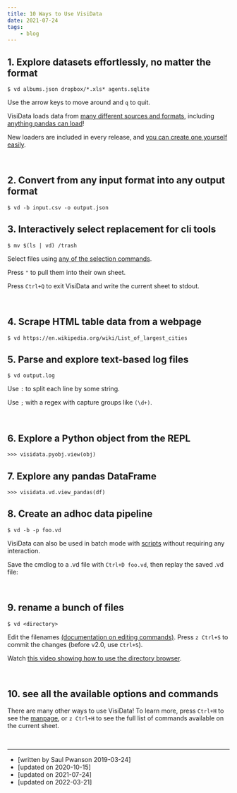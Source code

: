 ```yaml
---
title: 10 Ways to Use VisiData
date: 2021-07-24
tags:
    - blog
---
```


## 1. Explore datasets effortlessly, no matter the format

    $ vd albums.json dropbox/*.xls* agents.sqlite

Use the arrow keys to move around and `q` to quit.

VisiData loads data from [many different sources and formats](/formats), including [anything pandas can load](https://pandas.pydata.org/pandas-docs/stable/reference/io.html)!

New loaders are included in every release, and [you can create one yourself easily](/docs/loaders).

&nbsp;

## 2. Convert from any input format into any output format

    $ vd -b input.csv -o output.json

## 3. Interactively select replacement for cli tools

    $ mv $(ls | vd) /trash

Select files using [any of the selection commands](https://visidata.org/docs/rows).

Press `"` to pull them into their own sheet.

Press `Ctrl+Q` to exit VisiData and write the current sheet to stdout.

&nbsp;

## 4. Scrape HTML table data from a webpage

    $ vd https://en.wikipedia.org/wiki/List_of_largest_cities

## 5. Parse and explore text-based log files

    $ vd output.log

Use `:` to split each line by some string.

Use `;` with a regex with capture groups like `(\d+)`.

&nbsp;

## 6. Explore a Python object from the REPL

    >>> visidata.pyobj.view(obj)

## 7. Explore any pandas DataFrame

    >>> visidata.vd.view_pandas(df)

## 8. Create an adhoc data pipeline

    $ vd -b -p foo.vd

VisiData can also be used in batch mode with [scripts](/docs/save-restore/) without requiring any interaction.

Save the cmdlog to a .vd file with `Ctrl+D foo.vd`, then replay the saved .vd file:

&nbsp;

## 9. rename a bunch of files

    $ vd <directory>

Edit the filenames [(documentation on editing commands)](/docs/edit).
Press `z Ctrl+S` to commit the changes (before v2.0, use `Ctrl+S`).

Watch [this video showing how to use the directory browser](https://www.youtube.com/watch?v=l2Bpmm0yAGw).

&nbsp;

## 10. see all the available options and commands

There are many other ways to use VisiData!  To learn more, press `Ctrl+H` to see the [manpage](/man), or `z Ctrl+H` to see the full list of commands available on the current sheet.

&nbsp;

---

- [written by Saul Pwanson 2019-03-24]
- [updated on 2020-10-15]
- [updated on 2021-07-24]
- [updated on 2022-03-21]
